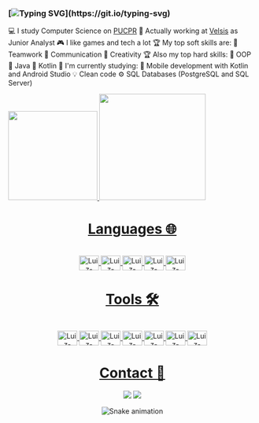 ### [![Typing SVG](https://readme-typing-svg.herokuapp.com?lines=Hi!+I'm+Luiz%2C+welcome+to+my+profile!)](https://git.io/typing-svg)

💻 I study Computer Science on [PUCPR](https://www.pucpr.br/)
💼 Actually working at [Velsis](https://velsis.com.br/) as Junior Analyst
🎮 I like games and tech a lot
🏆 My top soft skills are:
   🥇 Teamwork
   🥈 Communication
   🥉 Creativity
🏆 Also my top hard skills:
   🥇 OOP
   🥈 Java
   🥉 Kotlin
📖 I'm currently studying:
   📱 Mobile development with Kotlin and Android Studio
   💡 Clean code
   ⚙️ SQL Databases (PostgreSQL and SQL Server)

<div align="left">
  <a href="https://github.com/Zuilinho">
  <img height="181em" src="https://github-readme-stats.vercel.app/api?username=Zuilinho&show_icons=true&theme=algolia&include_all_commits=true&count_private=true"/>
  <img height="216em" src="https://github-readme-stats.vercel.app/api/top-langs/?username=Zuilinho&layout=compact&langs_count=7&theme=algolia"/>
</div>

<div align='center'>
   <h1>Languages 🌐 </h1>
</div>
<div align='center'><br>
  <img align="center" alt="Luiz-Java" height="30" width="40" src="https://cdn.jsdelivr.net/gh/devicons/devicon/icons/java/java-original.svg">
  <img align="center" alt="Luiz-Kotlin" height="30" width="40" src="https://cdn.jsdelivr.net/gh/devicons/devicon/icons/kotlin/kotlin-original.svg">
  <img align="center" alt="Luiz-Csharp" height="30" width="40" src="https://cdn.jsdelivr.net/gh/devicons/devicon/icons/csharp/csharp-original.svg">
  <img align="center" alt="Luiz-JavaScript" height="30" width="40" src="https://cdn.jsdelivr.net/gh/devicons/devicon/icons/javascript/javascript-original.svg">
  <img align="center" alt="Luiz-Dart" height="30" width="40" src="https://cdn.jsdelivr.net/gh/devicons/devicon/icons/dart/dart-original.svg">
</div>
   
<div align='center'>
   <h1>Tools 🛠</h1>
</div>
<div align='center'><br>
  <img align="center" alt="Luiz-Vscode" height="30" width="40" src="https://cdn.jsdelivr.net/gh/devicons/devicon/icons/vscode/vscode-original.svg">
  <img align="center" alt="Luiz-IntelliJ" height="30" width="40" src="https://cdn.jsdelivr.net/gh/devicons/devicon/icons/intellij/intellij-original.svg">
  <img align="center" alt="Luiz-Docker" height="30" width="40" src="https://cdn.jsdelivr.net/gh/devicons/devicon/icons/docker/docker-original-wordmark.svg">
  <img align="center" alt="Luiz-Azure" height="30" width="40" src="https://cdn.jsdelivr.net/gh/devicons/devicon/icons/azure/azure-original.svg">
  <img align="center" alt="Luiz-SQLServer" height="30" width="40" src="https://cdn.jsdelivr.net/gh/devicons/devicon/icons/microsoftsqlserver/microsoftsqlserver-plain.svg">
  <img align="center" alt="Luiz-MySQL" height="30" width="40" src="https://cdn.jsdelivr.net/gh/devicons/devicon/icons/mysql/mysql-original.svg">
  <img align="center" alt="Luiz-PostgreSQL" height="30" width="40" src="https://cdn.jsdelivr.net/gh/devicons/devicon/icons/postgresql/postgresql-original.svg"/>
</div>   

##
<div align='center'>
   <h1> Contact 📲 </h1>
<div align='center'>
  <a href="https://www.linkedin.com/in/luiz-henrique-bald%C3%A3o-filho-a89368144/" target="_blank"> <img src="https://img.shields.io/badge/LinkedIn-0077B5?style=for-the-badge&logo=linkedin&logoColor=white" target="_blank"></a>
  <a href = "mailto:luizhbfilho@outlook.com"><img src="https://img.shields.io/badge/Outlook-0078D4?style=for-the-badge&logo=microsoft-outlook&logoColor=white" target="_blank"></a>

 ![Snake animation](https://github.com/Zuilinho/Zuilinho/blob/output/github-contribution-grid-snake.svg)
 </div>
